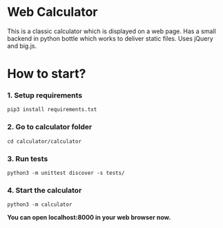 # Web Calculator
This is a classic calculator which is displayed on a web page. Has a small backend in python bottle which works to deliver static files. Uses jQuery and big.js. 

# How to start?

### 1. Setup requirements
    pip3 install requirements.txt
### 2. Go to calculator folder
    cd calculator/calculator
### 3. Run tests
    python3 -m unittest discover -s tests/
### 4. Start the calculator
    python3 -m calculator
**You can open localhost:8000 in your web browser now.**
